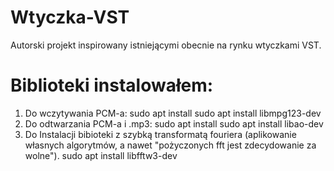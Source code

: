 # Wtyczka-VST
Autorski projekt inspirowany istniejącymi obecnie na rynku wtyczkami VST.

# Biblioteki instalowałem:
1. Do wczytywania PCM-a: sudo apt install sudo apt install libmpg123-dev
2. Do odtwarzania PCM-a i .mp3: sudo apt install sudo apt install libao-dev
3. Do Instalacji bibioteki z szybką transformatą fouriera (aplikowanie własnych algorytmów, a nawet "pożyczonych fft jest zdecydowanie za wolne"). sudo apt install libfftw3-dev

